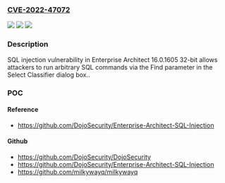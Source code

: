 ### [CVE-2022-47072](https://cve.mitre.org/cgi-bin/cvename.cgi?name=CVE-2022-47072)
![](https://img.shields.io/static/v1?label=Product&message=n%2Fa&color=blue)
![](https://img.shields.io/static/v1?label=Version&message=n%2Fa&color=blue)
![](https://img.shields.io/static/v1?label=Vulnerability&message=n%2Fa&color=brighgreen)

### Description

SQL injection vulnerability in Enterprise Architect 16.0.1605 32-bit allows attackers to run arbitrary SQL commands via the Find parameter in the Select Classifier dialog box..

### POC

#### Reference
- https://github.com/DojoSecurity/Enterprise-Architect-SQL-Injection

#### Github
- https://github.com/DojoSecurity/DojoSecurity
- https://github.com/DojoSecurity/Enterprise-Architect-SQL-Injection
- https://github.com/milkywayq/milkywayq

